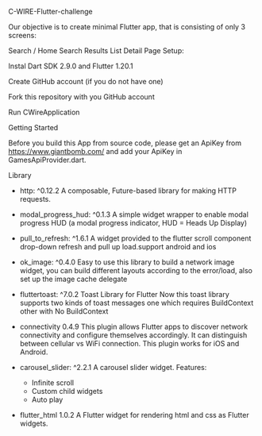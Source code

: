 C-WIRE-Flutter-challenge

Our objective is to create minimal Flutter app, that is consisting of only 3 screens:

Search / Home
Search Results List
Detail Page
Setup:

Instal Dart SDK 2.9.0 and Flutter 1.20.1

Create GitHub account (if you do not have one)

Fork this repository with you GitHub account

Run CWireApplication

Getting Started

Before you build this App from source code, please get an ApiKey from https://www.giantbomb.com/ and add your ApiKey in GamesApiProvider.dart.

Library
 - http: ^0.12.2
 A composable, Future-based library for making HTTP requests.

 - modal_progress_hud: ^0.1.3
 A simple widget wrapper to enable modal progress HUD (a modal progress indicator, HUD = Heads Up Display)
 
 - pull_to_refresh: ^1.6.1
 A widget provided to the flutter scroll component drop-down refresh and pull up load.support android and ios
 
 - ok_image: ^0.4.0
 Easy to use this library to build a network image widget, you can build different layouts according to the error/load, also set up the image cache delegate
 
 - fluttertoast: ^7.0.2
 Toast Library for Flutter
 Now this toast library supports two kinds of toast messages one which requires BuildContext other with No BuildContext

 - connectivity 0.4.9
 This plugin allows Flutter apps to discover network connectivity and configure themselves accordingly. It can distinguish between cellular vs WiFi connection. This plugin works  for iOS and Android.
 
 - carousel_slider: ^2.2.1
 A carousel slider widget.
 Features: 
	- Infinite scroll
	- Custom child widgets
	- Auto play

 - flutter_html 1.0.2
 A Flutter widget for rendering html and css as Flutter widgets.





